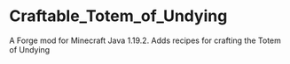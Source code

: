 # Craftable_Totem_of_Undying
A Forge mod for Minecraft Java 1.19.2. Adds recipes for crafting the Totem of Undying
